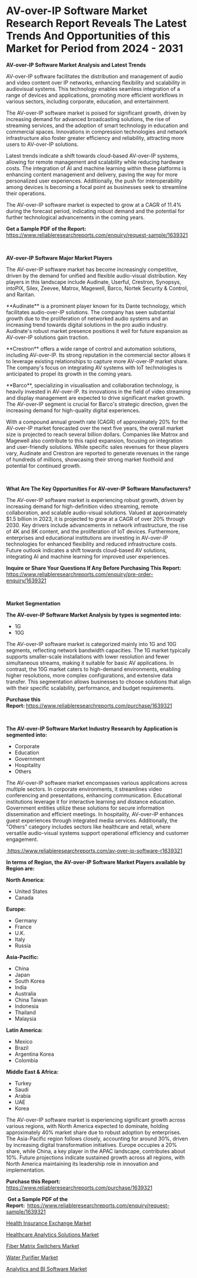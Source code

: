 <p><h1>AV-over-IP Software Market Research Report Reveals The Latest Trends And Opportunities of this Market for Period from 2024 - 2031</h1></p><p><strong>AV-over-IP Software Market Analysis and Latest Trends</strong></p>
<p><p>AV-over-IP software facilitates the distribution and management of audio and video content over IP networks, enhancing flexibility and scalability in audiovisual systems. This technology enables seamless integration of a range of devices and applications, promoting more efficient workflows in various sectors, including corporate, education, and entertainment.</p><p>The AV-over-IP software market is poised for significant growth, driven by increasing demand for advanced broadcasting solutions, the rise of streaming services, and the adoption of smart technology in education and commercial spaces. Innovations in compression technologies and network infrastructure also foster greater efficiency and reliability, attracting more users to AV-over-IP solutions.</p><p>Latest trends indicate a shift towards cloud-based AV-over-IP systems, allowing for remote management and scalability while reducing hardware costs. The integration of AI and machine learning within these platforms is enhancing content management and delivery, paving the way for more personalized user experiences. Additionally, the push for interoperability among devices is becoming a focal point as businesses seek to streamline their operations.</p><p>The AV-over-IP software market is expected to grow at a CAGR of 11.4% during the forecast period, indicating robust demand and the potential for further technological advancements in the coming years.</p></p>
<p><strong>Get a Sample PDF of the Report:&nbsp;</strong> <a href="https://www.reliableresearchreports.com/enquiry/request-sample/1639321?utm_campaign=40&utm_medium=2&utm_source=Github&utm_content=ia&utm_term=18112024&utm_id=av-over-ip-software">https://www.reliableresearchreports.com/enquiry/request-sample/1639321</a></p>
<p>&nbsp;</p>
<p><strong>AV-over-IP Software Major Market Players</strong></p>
<p><p>The AV-over-IP software market has become increasingly competitive, driven by the demand for unified and flexible audio-visual distribution. Key players in this landscape include Audinate, Userful, Crestron, Synopsys, intoPIX, Silex, Zeevee, Matrox, Magewell, Barco, Nortek Security & Control, and Raritan.</p><p>**Audinate** is a prominent player known for its Dante technology, which facilitates audio-over-IP solutions. The company has seen substantial growth due to the proliferation of networked audio systems and an increasing trend towards digital solutions in the pro audio industry. Audinate's robust market presence positions it well for future expansion as AV-over-IP solutions gain traction.</p><p>**Crestron** offers a wide range of control and automation solutions, including AV-over-IP. Its strong reputation in the commercial sector allows it to leverage existing relationships to capture more AV-over-IP market share. The company's focus on integrating AV systems with IoT technologies is anticipated to propel its growth in the coming years.</p><p>**Barco**, specializing in visualisation and collaboration technology, is heavily invested in AV-over-IP. Its innovations in the field of video streaming and display management are expected to drive significant market growth. The AV-over-IP segment is crucial for Barco's strategic direction, given the increasing demand for high-quality digital experiences.</p><p>With a compound annual growth rate (CAGR) of approximately 20% for the AV-over-IP market forecasted over the next five years, the overall market size is projected to reach several billion dollars. Companies like Matrox and Magewell also contribute to this rapid expansion, focusing on integration and user-friendly solutions. While specific sales revenues for these players vary, Audinate and Crestron are reported to generate revenues in the range of hundreds of millions, showcasing their strong market foothold and potential for continued growth.</p></p>
<p>&nbsp;</p>
<p><strong>What Are The Key Opportunities For AV-over-IP Software Manufacturers?</strong></p>
<p><p>The AV-over-IP software market is experiencing robust growth, driven by increasing demand for high-definition video streaming, remote collaboration, and scalable audio-visual solutions. Valued at approximately $1.5 billion in 2023, it is projected to grow at a CAGR of over 20% through 2030. Key drivers include advancements in network infrastructure, the rise of 4K and 8K content, and the proliferation of IoT devices. Furthermore, enterprises and educational institutions are investing in AV-over-IP technologies for enhanced flexibility and reduced infrastructure costs. Future outlook indicates a shift towards cloud-based AV solutions, integrating AI and machine learning for improved user experiences.</p></p>
<p><strong>Inquire or Share Your Questions If Any Before Purchasing This Report:</strong> <a href="https://www.reliableresearchreports.com/enquiry/pre-order-enquiry/1639321?utm_campaign=40&utm_medium=2&utm_source=Github&utm_content=ia&utm_term=18112024&utm_id=av-over-ip-software">https://www.reliableresearchreports.com/enquiry/pre-order-enquiry/1639321</a></p>
<p>&nbsp;</p>
<p><strong>Market Segmentation</strong></p>
<p><strong>The AV-over-IP Software Market Analysis by types is segmented into:</strong></p>
<p><ul><li>1G</li><li>10G</li></ul></p>
<p><p>The AV-over-IP software market is categorized mainly into 1G and 10G segments, reflecting network bandwidth capacities. The 1G market typically supports smaller-scale installations with lower resolution and fewer simultaneous streams, making it suitable for basic AV applications. In contrast, the 10G market caters to high-demand environments, enabling higher resolutions, more complex configurations, and extensive data transfer. This segmentation allows businesses to choose solutions that align with their specific scalability, performance, and budget requirements.</p></p>
<p><strong>Purchase this Report:&nbsp;</strong><a href="https://www.reliableresearchreports.com/purchase/1639321?utm_campaign=40&utm_medium=2&utm_source=Github&utm_content=ia&utm_term=18112024&utm_id=av-over-ip-software">https://www.reliableresearchreports.com/purchase/1639321</a></p>
<p>&nbsp;</p>
<p><strong>The AV-over-IP Software Market Industry Research by Application is segmented into:</strong></p>
<p><ul><li>Corporate</li><li>Education</li><li>Government</li><li>Hospitality</li><li>Others</li></ul></p>
<p><p>The AV-over-IP software market encompasses various applications across multiple sectors. In corporate environments, it streamlines video conferencing and presentations, enhancing communication. Educational institutions leverage it for interactive learning and distance education. Government entities utilize these solutions for secure information dissemination and efficient meetings. In hospitality, AV-over-IP enhances guest experiences through integrated media services. Additionally, the "Others" category includes sectors like healthcare and retail, where versatile audio-visual systems support operational efficiency and customer engagement.</p></p>
<p><a href="https://www.reliableresearchreports.com/av-over-ip-software-r1639321?utm_campaign=40&utm_medium=2&utm_source=Github&utm_content=ia&utm_term=18112024&utm_id=av-over-ip-software">&nbsp;https://www.reliableresearchreports.com/av-over-ip-software-r1639321</a></p>
<p><strong>In terms of Region, the AV-over-IP Software Market Players available by Region are:</strong></p>
<p>
    <p> <strong> North America: </strong>
        <ul>
            <li>United States</li>
            <li>Canada</li>
        </ul>
        </p> 
    <p> <strong> Europe: </strong>
        <ul>
            <li>Germany</li>
            <li>France</li>
            <li>U.K.</li>
            <li>Italy</li>
            <li>Russia</li>
        </ul>
        </p> 
    <p> <strong> Asia-Pacific: </strong>
        <ul>
            <li>China</li>
            <li>Japan</li>
            <li>South Korea</li>
            <li>India</li>
            <li>Australia</li>
            <li>China Taiwan</li>
            <li>Indonesia</li>
            <li>Thailand</li>
            <li>Malaysia</li>
        </ul>
        </p> 
    <p> <strong> Latin America: </strong>
        <ul>
            <li>Mexico</li>
            <li>Brazil</li>
            <li>Argentina Korea</li>
            <li>Colombia</li>
        </ul>
        </p> 
    <p> <strong> Middle East & Africa: </strong>
        <ul>
            <li>Turkey</li>
            <li>Saudi</li>
            <li>Arabia</li>
            <li>UAE</li>
            <li>Korea</li>
        </ul>
    </p>
    </p>
<p><p>The AV-over-IP software market is experiencing significant growth across various regions, with North America expected to dominate, holding approximately 40% market share due to robust adoption by enterprises. The Asia-Pacific region follows closely, accounting for around 30%, driven by increasing digital transformation initiatives. Europe occupies a 20% share, while China, a key player in the APAC landscape, contributes about 10%. Future projections indicate sustained growth across all regions, with North America maintaining its leadership role in innovation and implementation.</p></p>
<p><strong>Purchase this Report: </strong><a href="https://www.reliableresearchreports.com/purchase/1639321?utm_campaign=40&utm_medium=2&utm_source=Github&utm_content=ia&utm_term=18112024&utm_id=av-over-ip-software">https://www.reliableresearchreports.com/purchase/1639321</a></p>
<p>&nbsp;<strong>Get a Sample PDF of the Report:&nbsp;&nbsp;</strong><a href="https://www.reliableresearchreports.com/enquiry/request-sample/1639321?utm_campaign=40&utm_medium=2&utm_source=Github&utm_content=ia&utm_term=18112024&utm_id=av-over-ip-software">https://www.reliableresearchreports.com/enquiry/request-sample/1639321</a></p>
<p><strong></strong></p>
<p><p><a href="https://issuu.com/reportprime-2/docs/health-insurance-exchange-market-si_8ca6931214b233?utm_campaign=40&utm_medium=2&utm_source=Github&utm_content=ia&utm_term=18112024&utm_id=av-over-ip-software">Health Insurance Exchange Market</a></p><p><a href="https://issuu.com/reportprime-2/docs/healthcare-analytics-solutions-mark_a2ad4fed30d6b2?utm_campaign=40&utm_medium=2&utm_source=Github&utm_content=ia&utm_term=18112024&utm_id=av-over-ip-software">Healthcare Analytics Solutions Market</a></p><p><a href="https://github.com/NasrinKhan99/Market-Research-Report-List-1/blob/main/fiber-matrix-switchers-market.md?utm_campaign=40&utm_medium=2&utm_source=Github&utm_content=ia&utm_term=18112024&utm_id=av-over-ip-software">Fiber Matrix Switchers Market</a></p><p><a href="https://www.linkedin.com/pulse/global-water-purifier-market-analysis-trends-forecasts-growth-85nrc?utm_campaign=40&utm_medium=2&utm_source=Github&utm_content=ia&utm_term=18112024&utm_id=av-over-ip-software">Water Purifier Market</a></p><p><a href="https://github.com/petbigbeepjn/Market-Research-Report-List-1/blob/main/analytics-and-bi-software-market.md?utm_campaign=40&utm_medium=2&utm_source=Github&utm_content=ia&utm_term=18112024&utm_id=av-over-ip-software">Analytics and BI Software Market</a></p></p>